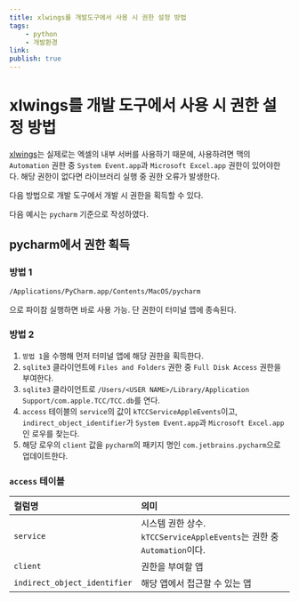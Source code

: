 ```yaml
---
title: xlwings를 개발도구에서 사용 시 권한 설정 방법
tags:
    - python
    - 개발환경
link: 
publish: true
---
```


# xlwings를 개발 도구에서 사용 시 권한 설정 방법

[xlwings](https://www.xlwings.org/)는 실제로는 엑셀의 내부 서버를 사용하기 때문에, 사용하려면 맥의 `Automation` 권한 중 `System Event.app`과 `Microsoft Excel.app` 권한이 있어야한다. 해당 권한이 없다면 라이브러리 실행 중 권한 오류가 발생한다.

다음 방법으로 개발 도구에서 개발 시 권한을 획득할 수 있다.

다음 예시는 `pycharm` 기준으로 작성하였다.

## pycharm에서 권한 획득

### 방법 1

```zsh
/Applications/PyCharm.app/Contents/MacOS/pycharm
```

으로 파이참 실행하면 바로 사용 가능. 단 권한이 터미널 앱에 종속된다.

### 방법 2

1. `방법 1`을 수행해 먼저 터미널 앱에 해당 권한을 획득한다.
2. `sqlite3` 클라이언트에 `Files and Folders` 권한 중 `Full Disk Access` 권한을 부여한다.
3. `sqlite3` 클라이언트로 `/Users/<USER NAME>/Library/Application Support/com.apple.TCC/TCC.db`를 연다.
4. `access` 테이블의 `service`의 값이 `kTCCServiceAppleEvents`이고, `indirect_object_identifier`가 `System Event.app`과 `Microsoft Excel.app` 인 로우를 찾는다.
5. 해당 로우의 `client` 값을 `pycharm`의 패키지 명인 `com.jetbrains.pycharm`으로 업데이트한다.

### `access` 테이블

| 컬럼명                         | 의미                                                            |
|:-----------------------------|:---------------------------------------------------------------|
| `service`                    | 시스템 권한 상수. `kTCCServiceAppleEvents`는 권한 중 `Automation`이다. |
| `client`                     | 권한을 부여할 앱                                                   |
| `indirect_object_identifier` | 해당 앱에서 접근할 수 있는 앱                                         |
